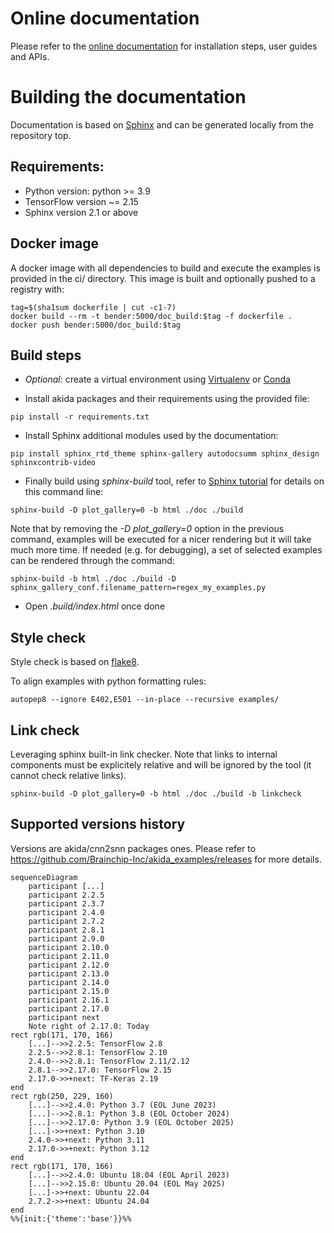 # Online documentation
Please refer to the [online documentation](https://doc.brainchipinc.com/) for
installation steps, user guides and APIs.

# Building the documentation
Documentation is based on [Sphinx](https://www.sphinx-doc.org/en/master/) and
can be generated locally from the repository top.

## Requirements:
* Python version: python >= 3.9
* TensorFlow version ~= 2.15
* Sphinx version 2.1 or above

## Docker image
A docker image with all dependencies to build and execute the examples is provided in the ci/
directory. This image is built and optionally pushed to a registry with:
~~~~
tag=$(sha1sum dockerfile | cut -c1-7)
docker build --rm -t bender:5000/doc_build:$tag -f dockerfile .
docker push bender:5000/doc_build:$tag
~~~~

## Build steps
* *Optional*: create a virtual environment using
[Virtualenv](https://virtualenv.pypa.io/en/latest/) or
[Conda](https://docs.conda.io/en/latest/)

* Install akida packages and their requirements using the provided file:
~~~~
pip install -r requirements.txt
~~~~

* Install Sphinx additional modules used by the documentation:
~~~~
pip install sphinx_rtd_theme sphinx-gallery autodocsumm sphinx_design sphinxcontrib-video
~~~~

* Finally build using *sphinx-build* tool, refer to
[Sphinx tutorial](https://matplotlib.org/sampledoc/) for details on this command
line:
~~~~
sphinx-build -D plot_gallery=0 -b html ./doc ./build
~~~~

Note that by removing the *-D plot_gallery=0* option in the previous command,
examples will be executed for a nicer rendering but it will take much more time.
If needed (e.g. for debugging), a set of selected examples can be rendered through the command:
~~~~
sphinx-build -b html ./doc ./build -D sphinx_gallery_conf.filename_pattern=regex_my_examples.py
~~~~

* Open *.build/index.html* once done

## Style check

Style check is based on [flake8](https://flake8.pycqa.org/en/latest/).

To align examples with python formatting rules:

```
autopep8 --ignore E402,E501 --in-place --recursive examples/
```

## Link check

Leveraging sphinx built-in link checker. Note that links to internal components must be explicitely
relative and will be ignored by the tool (it cannot check relative links).

```
sphinx-build -D plot_gallery=0 -b html ./doc ./build -b linkcheck
```

## Supported versions history
Versions are akida/cnn2snn packages ones. Please refer to https://github.com/Brainchip-Inc/akida_examples/releases for more details.

```mermaid
sequenceDiagram
    participant [...]
    participant 2.2.5
    participant 2.3.7
    participant 2.4.0
    participant 2.7.2
    participant 2.8.1
    participant 2.9.0
    participant 2.10.0
    participant 2.11.0
    participant 2.12.0
    participant 2.13.0
    participant 2.14.0
    participant 2.15.0
    participant 2.16.1
    participant 2.17.0
    participant next
    Note right of 2.17.0: Today
rect rgb(171, 170, 166)
    [...]-->>2.2.5: TensorFlow 2.8
    2.2.5-->>2.8.1: TensorFlow 2.10
    2.4.0-->>2.8.1: TensorFlow 2.11/2.12
    2.8.1-->>2.17.0: TensorFlow 2.15
    2.17.0->>+next: TF-Keras 2.19
end
rect rgb(250, 229, 160)
    [...]-->>2.4.0: Python 3.7 (EOL June 2023)
    [...]-->>2.8.1: Python 3.8 (EOL October 2024)
    [...]-->>2.17.0: Python 3.9 (EOL October 2025)
    [...]->>+next: Python 3.10
    2.4.0->>+next: Python 3.11
    2.17.0->>+next: Python 3.12
end
rect rgb(171, 170, 166)
    [...]-->>2.4.0: Ubuntu 18.04 (EOL April 2023)
    [...]-->>2.15.0: Ubuntu 20.04 (EOL May 2025)
    [...]->>+next: Ubuntu 22.04
    2.7.2->>+next: Ubuntu 24.04
end
%%{init:{'theme':'base'}}%%
```
